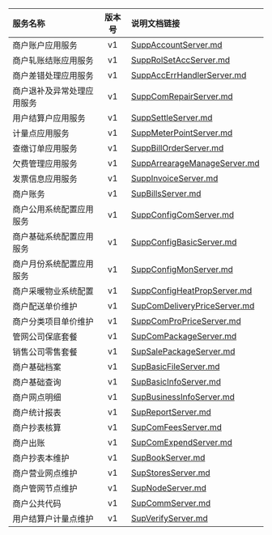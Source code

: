   
| 服务名称 | 版本号 | 说明文档链接 |  
| :----------------- | :-----: | :---------------- |  
| 商户账户应用服务 | v1 | [SuppAccountServer.md](https://github.com/Zhang-Monica/gitMd/blob/master/EpeisSupp/SuppAccountServer_README.md) |  
| 商户轧账结账应用服务 | v1 | [SuppRolSetAccServer.md](https://github.com/Zhang-Monica/gitMd/blob/master/EpeisSupp/SuppRolSetAccServer_README.md) |  
| 商户差错处理应用服务 | v1 | [SuppAccErrHandlerServer.md](https://github.com/Zhang-Monica/gitMd/blob/master/EpeisSupp/SuppAccErrHandlerServer_README.md) |  
| 商户退补及异常处理应用服务 | v1 | [SuppComRepairServer.md](https://github.com/Zhang-Monica/gitMd/blob/master/EpeisSupp/SuppComRepairServer_README.md) |  
| 用户结算户应用服务 | v1 | [SuppSettleServer.md](https://github.com/Zhang-Monica/gitMd/blob/master/EpeisSupp/SuppSettleServer_README.md) |  
| 计量点应用服务 | v1 | [SuppMeterPointServer.md](https://github.com/Zhang-Monica/gitMd/blob/master/EpeisSupp/SuppMeterPointServer_README.md) |  
| 查缴订单应用服务 | v1 | [SuppBillOrderServer.md](https://github.com/Zhang-Monica/gitMd/blob/master/EpeisSupp/SuppBillOrderServer_README.md) |  
| 欠费管理应用服务 | v1 | [SuppArrearageManageServer.md](https://github.com/Zhang-Monica/gitMd/blob/master/EpeisSupp/SuppArrearageManageServer_README.md) |  
| 发票信息应用服务 | v1 | [SuppInvoiceServer.md](https://github.com/Zhang-Monica/gitMd/blob/master/EpeisSupp/SuppInvoiceServer_README.md) |  
| 商户账务 | v1 | [SupBillsServer.md](https://github.com/Zhang-Monica/gitMd/blob/master/EpeisSupp/SupBillsServer_README.md) |  
| 商户公用系统配置应用服务 | v1 | [SuppConfigComServer.md](https://github.com/Zhang-Monica/gitMd/blob/master/EpeisSupp/SuppConfigComServer_README.md) |  
| 商户基础系统配置应用服务 | v1 | [SuppConfigBasicServer.md](https://github.com/Zhang-Monica/gitMd/blob/master/EpeisSupp/SuppConfigBasicServer_README.md) |  
| 商户月份系统配置应用服务 | v1 | [SuppConfigMonServer.md](https://github.com/Zhang-Monica/gitMd/blob/master/EpeisSupp/SuppConfigMonServer_README.md) |  
| 商户采暖物业系统配置 | v1 | [SuppConfigHeatPropServer.md](https://github.com/Zhang-Monica/gitMd/blob/master/EpeisSupp/SuppConfigHeatPropServer_README.md) |  
| 商户配送单价维护 | v1 | [SupComDeliveryPriceServer.md](https://github.com/Zhang-Monica/gitMd/blob/master/EpeisSupp/SupComDeliveryPriceServer_README.md) |  
| 商户分类项目单价维护 | v1 | [SuppComProPriceServer.md](https://github.com/Zhang-Monica/gitMd/blob/master/EpeisSupp/SuppComProPriceServer_README.md) |  
| 管网公司保底套餐 | v1 | [SupComPackageServer.md](https://github.com/Zhang-Monica/gitMd/blob/master/EpeisSupp/SupComPackageServer_README.md) |  
| 销售公司零售套餐 | v1 | [SupSalePackageServer.md](https://github.com/Zhang-Monica/gitMd/blob/master/EpeisSupp/SupSalePackageServer_README.md) |  
| 商户基础档案 | v1 | [SupBasicFileServer.md](https://github.com/Zhang-Monica/gitMd/blob/master/EpeisSupp/SupBasicFileServer_README.md) |  
| 商户基础查询 | v1 | [SupBasicInfoServer.md](https://github.com/Zhang-Monica/gitMd/blob/master/EpeisSupp/SupBasicInfoServer_README.md) |  
| 商户网点明细 | v1 | [SupBusinessInfoServer.md](https://github.com/Zhang-Monica/gitMd/blob/master/EpeisSupp/SupBusinessInfoServer_README.md) |  
| 商户统计报表 | v1 | [SupReportServer.md](https://github.com/Zhang-Monica/gitMd/blob/master/EpeisSupp/SupReportServer_README.md) |  
| 商户抄表核算 | v1 | [SupComFeesServer.md](https://github.com/Zhang-Monica/gitMd/blob/master/EpeisSupp/SupComFeesServer_README.md) |  
| 商户出账 | v1 | [SupComExpendServer.md](https://github.com/Zhang-Monica/gitMd/blob/master/EpeisSupp/SupComExpendServer_README.md) |  
| 商户抄表本维护 | v1 | [SupBookServer.md](https://github.com/Zhang-Monica/gitMd/blob/master/EpeisSupp/SupBookServer_README.md) |  
| 商户营业网点维护 | v1 | [SupStoresServer.md](https://github.com/Zhang-Monica/gitMd/blob/master/EpeisSupp/SupStoresServer_README.md) |  
| 商户管网节点维护 | v1 | [SupNodeServer.md](https://github.com/Zhang-Monica/gitMd/blob/master/EpeisSupp/SupNodeServer_README.md) |  
| 商户公共代码 | v1 | [SupCommServer.md](https://github.com/Zhang-Monica/gitMd/blob/master/EpeisSupp/SupCommServer_README.md) |  
| 用户结算户计量点维护 | v1 | [SupVerifyServer.md](https://github.com/Zhang-Monica/gitMd/blob/master/EpeisSupp/SupVerifyServer_README.md) |  
  
